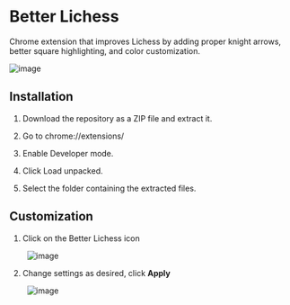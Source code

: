 # Better Lichess
Chrome extension that improves Lichess by adding proper knight arrows, better square highlighting, and color customization.

![image](https://github.com/user-attachments/assets/e0952688-bf49-485f-a993-a1c911dde7e9)


## Installation
1. Download the repository as a ZIP file and extract it.

2. Go to chrome://extensions/

3. Enable Developer mode.

4. Click Load unpacked.

5. Select the folder containing the extracted files.

## Customization

1. Click on the Better Lichess icon

&nbsp;&nbsp;&nbsp;&nbsp;&nbsp;&nbsp;&nbsp; ![image](https://github.com/user-attachments/assets/51ccb77a-1c3e-4c3d-9a87-2b92d7495363)


2. Change settings as desired, click **Apply**

&nbsp;&nbsp;&nbsp;&nbsp;&nbsp;&nbsp;&nbsp; ![image](https://github.com/user-attachments/assets/9ccf3bbb-bfb4-48d6-803c-540c625ddf05)




